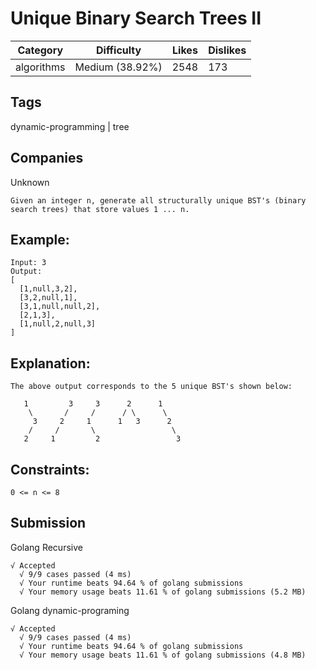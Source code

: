 # Unique Binary Search Trees II

| Category   | Difficulty      | Likes | Dislikes |
|------------|-----------------|-------|----------|
| algorithms | Medium (38.92%) | 2548  | 173      |

## Tags
dynamic-programming | tree

## Companies
Unknown
```
Given an integer n, generate all structurally unique BST's (binary search trees) that store values 1 ... n.
```
## Example:
```
Input: 3
Output:
[
  [1,null,3,2],
  [3,2,null,1],
  [3,1,null,null,2],
  [2,1,3],
  [1,null,2,null,3]
]
```
## Explanation:
```
The above output corresponds to the 5 unique BST's shown below:

   1         3     3      2      1
    \       /     /      / \      \
     3     2     1      1   3      2
    /     /       \                 \
   2     1         2                 3
```

## Constraints:
```
0 <= n <= 8
```

## Submission
Golang Recursive
```
√ Accepted
  √ 9/9 cases passed (4 ms)
  √ Your runtime beats 94.64 % of golang submissions
  √ Your memory usage beats 11.61 % of golang submissions (5.2 MB)
```
Golang dynamic-programing
```
√ Accepted
  √ 9/9 cases passed (4 ms)
  √ Your runtime beats 94.64 % of golang submissions
  √ Your memory usage beats 11.61 % of golang submissions (4.8 MB)
```